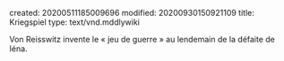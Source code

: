 created: 20200511185009696
modified: 20200930150921109
title: Kriegspiel
type: text/vnd.mddlywiki

Von Reisswitz invente le « jeu de guerre » au lendemain de la défaite de Iéna.